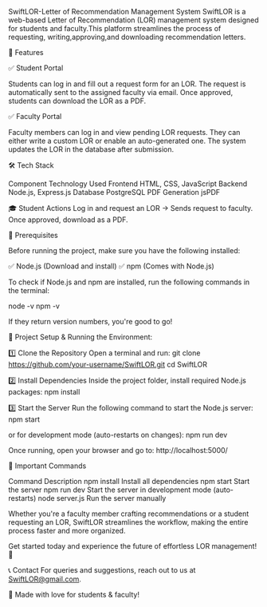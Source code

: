 SwiftLOR-Letter of Recommendation Management System
SwiftLOR is a web-based Letter of Recommendation (LOR) management system designed for students and faculty.This platform streamlines the process of requesting, writing,approving,and downloading recommendation letters.

📌 Features

✅ Student Portal

Students can log in and fill out a request form for an LOR.
The request is automatically sent to the assigned faculty via email.
Once approved, students can download the LOR as a PDF.

✅ Faculty Portal

Faculty members can log in and view pending LOR requests.
They can either write a custom LOR or enable an auto-generated one.
The system updates the LOR in the database after submission.


🛠️ Tech Stack

Component	          Technology Used
Frontend	          HTML, CSS, JavaScript
Backend	            Node.js, Express.js
Database	          PostgreSQL
PDF Generation	    jsPDF

🎓 Student Actions
Log in and request an LOR → Sends request to faculty.
Once approved, download as a PDF.

🚀 Prerequisites

Before running the project, make sure you have the following installed:

✅ Node.js (Download and install)
✅ npm (Comes with Node.js)

To check if Node.js and npm are installed, run the following commands in the terminal:

node -v
npm -v

If they return version numbers, you're good to go!

📂 Project Setup & Running the Environment:

1️⃣ Clone the Repository
Open a terminal and run:
git clone https://github.com/your-username/SwiftLOR.git
cd SwiftLOR

2️⃣ Install Dependencies
Inside the project folder, install required Node.js packages:
npm install

3️⃣ Start the Server
Run the following command to start the Node.js server:
npm start

or for development mode (auto-restarts on changes):
npm run dev

Once running, open your browser and go to:
http://localhost:5000/



📜 Important Commands

Command	             Description
npm install	         Install all dependencies
npm start	           Start the server
npm run dev	         Start the server in development mode (auto-restarts)
node server.js	     Run the server manually


Whether you're a faculty member crafting recommendations or a student requesting an LOR, SwiftLOR streamlines the workflow, making the entire process faster and more organized.

Get started today and experience the future of effortless LOR management! 🚀

📞 Contact
For queries and suggestions, reach out to us at SwiftLOR@gmail.com.

💙 Made with love for students & faculty! 

